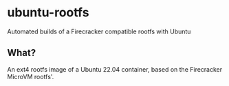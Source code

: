 # ubuntu-rootfs
Automated builds of a Firecracker compatible rootfs with Ubuntu

## What?

An ext4 rootfs image of a Ubuntu 22.04 container, based on the Firecracker MicroVM rootfs'. 

